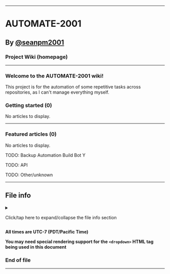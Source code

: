 
***

# AUTOMATE-2001

## By [@seanpm2001](https://github.com/seanpm2001/)

### Project Wiki (homepage)

***

### Welcome to the AUTOMATE-2001 wiki!

This project is for the automation of some repetitive tasks across repositories, as I can't manage everything myself.

### Getting started (0)

No articles to display.

***

### Featured articles (0)

No articles to display.

TODO: Backup Automation Build Bot Y

TODO: API

TODO: Other/unknown

***

## File info

<details><summary><p>Click/tap here to expand/collapse the file info section</p></summary>

**File version:** `1 (Monday, 2021 October 25th at 10:09 pm)`

**File type:** `Markdown document (*.md *.mkd *.markdown)`

**Line count (including blank lines and compiler line):** `53`

</details>

**All times are UTC-7 (PDT/Pacific Time)**

**You may need special rendering support for the `<dropdown>` HTML tag being used in this document**

### End of file

***

